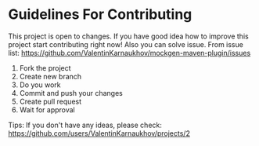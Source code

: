 <H1>Guidelines For Contributing</H1>

This project is open to changes. 
If you have good idea how to improve this project start contributing right now!
Also you can solve issue. From issue list: https://github.com/ValentinKarnaukhov/mockgen-maven-plugin/issues 

1) Fork the project
2) Create new branch
3) Do you work
4) Commit and push your changes
5) Create pull request
6) Wait for approval

Tips:
If you don't have any ideas, please check: https://github.com/users/ValentinKarnaukhov/projects/2



